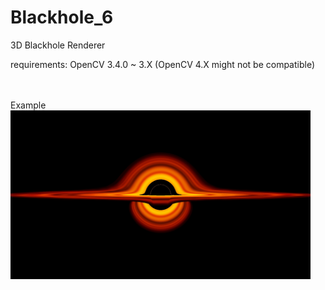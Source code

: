 # Blackhole_6
 3D Blackhole Renderer


requirements: OpenCV 3.4.0 ~ 3.X (OpenCV 4.X might not be compatible)


</br></br>
Example
<img src="/t=3.jpg" width="480px" height="270px"></img></br>  
